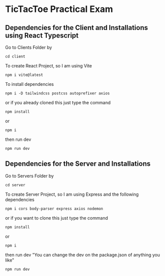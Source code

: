 # TicTacToe Practical Exam

## Dependencies for the Client and Installations using React Typescript

Go to Clients Folder by

```
cd client
```

To create React Project, so I am using Vite

```
npm i vite@latest
```

To install dependencies

```
npm i -D tailwindcss postcss autoprefixer axios
```

or if you already cloned this just type the command

```
npm install
```

or

```
npm i
```

then run dev

```
npm run dev
```

## Dependencies for the Server and Installations

Go to Servers Folder by

```
cd server
```

To create Server Project, so I am using Express and the following dependencies

```
npm i cors body-parser express axios nodemon
```

or if you want to clone this just type the command

```
npm install
```

or

```
npm i
```

then run dev "You can change the dev on the package.json of anything you like"

```
npm run dev
```
